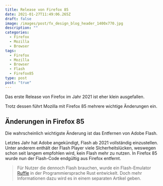 ```yaml
---
title: Release von Firefox 85
date: 2021-01-27T11:49:06.265Z
draft: false
image: /images/post/fx_design_blog_header_1400x770.jpg
description: ""
categories:
  - Firefox
  - Mozilla
  - Browser
tags:
  - Firefox
  - Mozilla
  - Browser
  - Flash
  - Firefox85
type: post
post: "true"
---
```

Das erste Release von Firefox im Jahr 2021 ist eher klein ausgefallen.

Trotz dessen führt Mozilla mit Firefox 85 mehrere wichtige Änderungen ein.

## Änderungen in Firefox 85

Die wahrscheinlich wichtigste Änderung ist das Entfernen von Adobe Flash.

Letztes Jahr hat Adobe angekündigt, Flash ab 2021 vollständig einzustellen. Unter anderem enthält der Flash Player viele SIcherheitslücken, weswegen schon seit langem empfohlen wird, kein Flash mehr zu nutzen. In Firefox 85 wurde nun der Flash-Code endgültig aus Firefox entfernt.

> Für Nutzer die dennoch Flash brauchen, wurde ein Flash-Emulator [Ruffle](https://ruffle.rs/) in der Programmiersprache Rust entwickelt. Doch mehr Informationen dazu wird es in einem separaten Artikel geben.